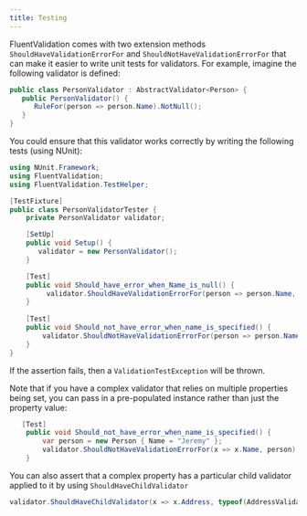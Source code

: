 ```yaml
---
title: Testing
---
```

FluentValidation comes with two extension methods `ShouldHaveValidationErrorFor` and `ShouldNotHaveValidationErrorFor` that can make it easier to write unit tests for validators. For example, imagine the following validator is defined:

```csharp
public class PersonValidator : AbstractValidator<Person> {
   public PersonValidator() {
      RuleFor(person => person.Name).NotNull();
   }
}
```

You could ensure that this validator works correctly by writing the following tests (using NUnit):

```csharp
using NUnit.Framework;
using FluentValidation;
using FluentValidation.TestHelper;

[TestFixture]
public class PersonValidatorTester {
    private PersonValidator validator;

    [SetUp]
    public void Setup() {
       validator = new PersonValidator();
    }

    [Test]
    public void Should_have_error_when_Name_is_null() {
         validator.ShouldHaveValidationErrorFor(person => person.Name, null as string); 
    }
    
    [Test]
    public void Should_not_have_error_when_name_is_specified() {
        validator.ShouldNotHaveValidationErrorFor(person => person.Name, "Jeremy");
    }
}
```

If the assertion fails, then a `ValidationTestException` will be thrown. 

Note that if you have a complex validator that relies on multiple properties being set, you can pass in a pre-populated instance rather than just the property value:

```csharp
   [Test]
    public void Should_not_have_error_when_name_is_specified() {
        var person = new Person { Name = "Jeremy" };
        validator.ShouldNotHaveValidationErrorFor(x => x.Name, person);
    }
```

You can also assert that a complex property has a particular child validator applied to it by using `ShouldHaveChildValidator`

```csharp
validator.ShouldHaveChildValidator(x => x.Address, typeof(AddressValidator));
```
